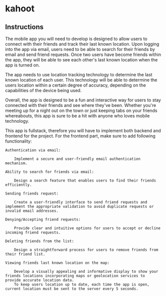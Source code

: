 # kahoot

## Instructions
The mobile app you will need to develop is designed to allow users to connect with their friends and track their last known location. Upon logging into the app via email, users need to be able to search for their friends by email and send friend requests. Once two users have become friends within the app, they will be able to see each other's last known location when the app is turned on.

The app needs to use location tracking technology to determine the last known location of each user. This technology will be able to determine the users location within a certain degree of accuracy, depending on the capabilities of the device being used.

Overall, the app is designed to be a fun and interactive way for users to stay connected with their friends and see where they've been. Whether you're meeting up for a night out on the town or just keeping tabs on your friends whereabouts, this app is sure to be a hit with anyone who loves mobile technology.

This app is fullstack, therefore you will have to implement both backend and frontend for the project. For the frontend part, make sure to add following functionality:

    Authentication via email:

        Implement a secure and user-friendly email authentication mechanism.
        
    Ability to search for friends via email:

        Design a search feature that enables users to find their friends efficiently.

    Sending friends request:

        Create a user-friendly interface to send friend requests and implement the appropriate validation to avoid duplicate requests or invalid email addresses.
    
    Denying/Accepting friend requests:

        Provide clear and intuitive options for users to accept or decline incoming friend requests.

    Deleting friends from the list:

        Design a straightforward process for users to remove friends from their friend list.

    Viewing friends last known location on the map:

        Develop a visually appealing and informative display to show your friends locations incorporating maps or geolocation services to provide accurate location data.
        To keep users location up to date, each time the app is open, current location must be sent to the server every 5 seconds.

